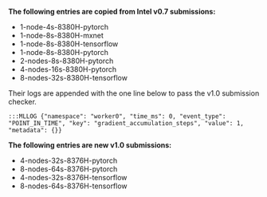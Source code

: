 **The following entries are copied from Intel v0.7 submissions:**

 - 1-node-4s-8380H-pytorch 
 - 1-node-8s-8380H-mxnet
 - 1-node-8s-8380H-tensorflow 
 - 1-node-8s-8380H-pytorch
 - 2-nodes-8s-8380H-pytorch 
 - 4-nodes-16s-8380H-pytorch
 - 8-nodes-32s-8380H-tensorflow

Their logs are appended with the one line below to pass the v1.0 submission checker.

    :::MLLOG {"namespace": "worker0", "time_ms": 0, "event_type": "POINT_IN_TIME", "key": "gradient_accumulation_steps", "value": 1, "metadata": {}}


**The following entries are new v1.0 submissions:**
 
 - 4-nodes-32s-8376H-pytorch	   
 - 8-nodes-64s-8376H-pytorch
 - 4-nodes-32s-8376H-tensorflow  
 - 8-nodes-64s-8376H-tensorflow
